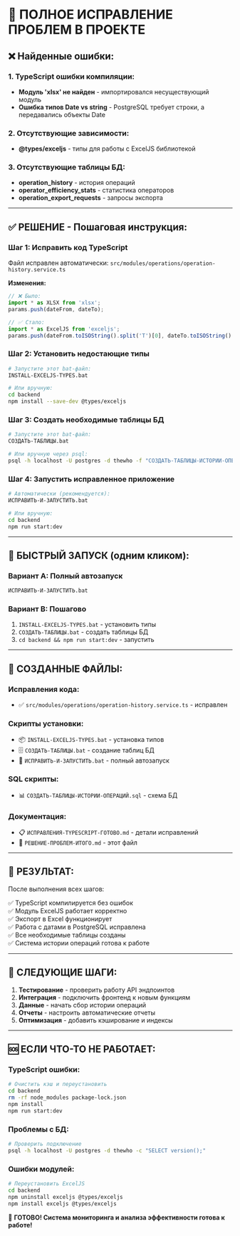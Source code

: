 # 🔧 ПОЛНОЕ ИСПРАВЛЕНИЕ ПРОБЛЕМ В ПРОЕКТЕ

## ❌ Найденные ошибки:

### 1. TypeScript ошибки компиляции:
- **Модуль 'xlsx' не найден** - импортировался несуществующий модуль
- **Ошибка типов Date vs string** - PostgreSQL требует строки, а передавались объекты Date

### 2. Отсутствующие зависимости:
- **@types/exceljs** - типы для работы с ExcelJS библиотекой

### 3. Отсутствующие таблицы БД:
- **operation_history** - история операций
- **operator_efficiency_stats** - статистика операторов
- **operation_export_requests** - запросы экспорта

---

## ✅ РЕШЕНИЕ - Пошаговая инструкция:

### Шаг 1: Исправить код TypeScript
Файл исправлен автоматически: `src/modules/operations/operation-history.service.ts`

**Изменения:**
```typescript
// ❌ Было:
import * as XLSX from 'xlsx';
params.push(dateFrom, dateTo);

// ✅ Стало:
import * as ExcelJS from 'exceljs';
params.push(dateFrom.toISOString().split('T')[0], dateTo.toISOString().split('T')[0]);
```

### Шаг 2: Установить недостающие типы
```bash
# Запустите этот bat-файл:
INSTALL-EXCELJS-TYPES.bat

# Или вручную:
cd backend
npm install --save-dev @types/exceljs
```

### Шаг 3: Создать необходимые таблицы БД
```bash
# Запустите этот bat-файл:
СОЗДАТЬ-ТАБЛИЦЫ.bat

# Или вручную через psql:
psql -h localhost -U postgres -d thewho -f "СОЗДАТЬ-ТАБЛИЦЫ-ИСТОРИИ-ОПЕРАЦИЙ.sql"
```

### Шаг 4: Запустить исправленное приложение
```bash
# Автоматически (рекомендуется):
ИСПРАВИТЬ-И-ЗАПУСТИТЬ.bat

# Или вручную:
cd backend
npm run start:dev
```

---

## 🚀 БЫСТРЫЙ ЗАПУСК (одним кликом):

### Вариант A: Полный автозапуск
```bash
ИСПРАВИТЬ-И-ЗАПУСТИТЬ.bat
```

### Вариант B: Пошагово
1. `INSTALL-EXCELJS-TYPES.bat` - установить типы
2. `СОЗДАТЬ-ТАБЛИЦЫ.bat` - создать таблицы БД  
3. `cd backend && npm run start:dev` - запустить

---

## 📁 СОЗДАННЫЕ ФАЙЛЫ:

### Исправления кода:
- ✅ `src/modules/operations/operation-history.service.ts` - исправлен

### Скрипты установки:
- 📦 `INSTALL-EXCELJS-TYPES.bat` - установка типов
- 🗄️ `СОЗДАТЬ-ТАБЛИЦЫ.bat` - создание таблиц БД
- 🚀 `ИСПРАВИТЬ-И-ЗАПУСТИТЬ.bat` - полный автозапуск

### SQL скрипты:
- 📊 `СОЗДАТЬ-ТАБЛИЦЫ-ИСТОРИИ-ОПЕРАЦИЙ.sql` - схема БД

### Документация:
- 📋 `ИСПРАВЛЕНИЯ-TYPESCRIPT-ГОТОВО.md` - детали исправлений
- 📖 `РЕШЕНИЕ-ПРОБЛЕМ-ИТОГО.md` - этот файл

---

## 🎯 РЕЗУЛЬТАТ:

После выполнения всех шагов:

✅ TypeScript компилируется без ошибок  
✅ Модуль ExcelJS работает корректно  
✅ Экспорт в Excel функционирует  
✅ Работа с датами в PostgreSQL исправлена  
✅ Все необходимые таблицы созданы  
✅ Система истории операций готова к работе  

---

## 🔄 СЛЕДУЮЩИЕ ШАГИ:

1. **Тестирование** - проверить работу API эндпоинтов
2. **Интеграция** - подключить фронтенд к новым функциям  
3. **Данные** - начать сбор истории операций
4. **Отчеты** - настроить автоматические отчеты
5. **Оптимизация** - добавить кэширование и индексы

---

## 🆘 ЕСЛИ ЧТО-ТО НЕ РАБОТАЕТ:

### TypeScript ошибки:
```bash
# Очистить кэш и переустановить
cd backend
rm -rf node_modules package-lock.json
npm install
npm run start:dev
```

### Проблемы с БД:
```bash
# Проверить подключение
psql -h localhost -U postgres -d thewho -c "SELECT version();"
```

### Ошибки модулей:
```bash
# Переустановить ExcelJS
cd backend  
npm uninstall exceljs @types/exceljs
npm install exceljs @types/exceljs
```

🎉 **ГОТОВО! Система мониторинга и анализа эффективности готова к работе!**
